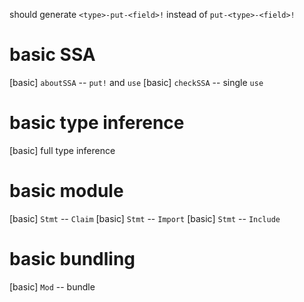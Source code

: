 should generate `<type>-put-<field>!` instead of `put-<type>-<field>!`

# basic SSA

[basic] `aboutSSA` -- `put!` and `use`
[basic] `checkSSA` -- single `use`

# basic type inference

[basic] full type inference

# basic module

[basic] `Stmt` -- `Claim`
[basic] `Stmt` -- `Import`
[basic] `Stmt` -- `Include`

# basic bundling

[basic] `Mod` -- bundle
